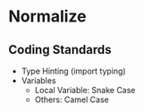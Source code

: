 #   Normalize

##  Coding Standards

-   Type Hinting (import typing)
-   Variables
    -   Local Variable: Snake Case
    -   Others: Camel Case
